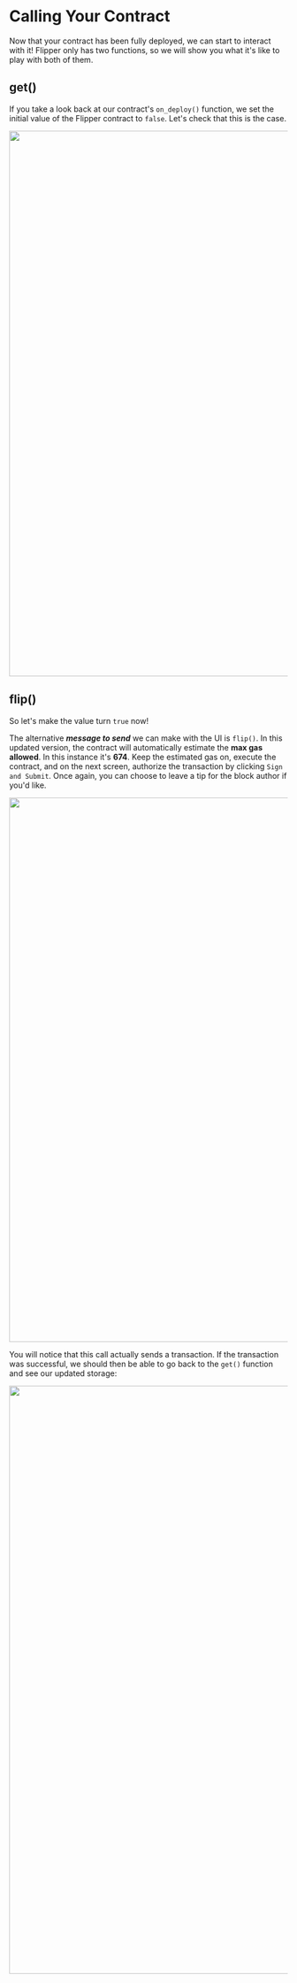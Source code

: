 # Calling Your Contract

Now that your contract has been fully deployed, we can start to interact with it! Flipper only has two functions, so we will show you what it's like to play with both of them.

<h2>get()</h2>

If you take a look back at our contract's `on_deploy()` function, we set the initial value of the Flipper contract to `false`. Let's check that this is the case.

<img width="985" src="https://user-images.githubusercontent.com/32852637/111216244-8f4c2a00-85aa-11eb-85d2-3ba25eeceb33.PNG">

<h2>flip()</h2>

So let's make the value turn `true` now!

The alternative **_message to send_** we can make with the UI is `flip()`. In this updated version, the contract will automatically estimate the **max gas allowed**. In this instance it's **674**. Keep the estimated gas on, execute the contract, and on the next screen, authorize the transaction by clicking `Sign and Submit`. Once again, you can choose to leave a tip for the block author if you'd like.

<img width="983" src="https://user-images.githubusercontent.com/32852637/111216453-d89c7980-85aa-11eb-8915-3393dcbf5225.PNG">

You will notice that this call actually sends a transaction. If the transaction was successful, we should then be able to go back to the `get()` function and see our updated storage:

<img width="1062" src="https://user-images.githubusercontent.com/32852637/111218241-d89d7900-85ac-11eb-8a08-2410048d0e6f.PNG">
